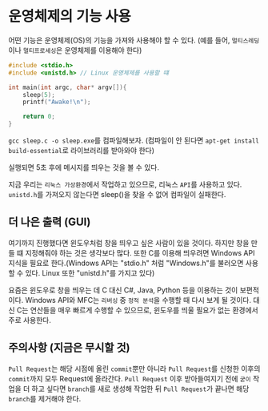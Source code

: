 # 운영체제의 기능 사용

어떤 기능은 운영체제(OS)의 기능을 가져와 사용해야 할 수 있다.
(예를 들어, `멀티스레딩`이나 `멀티프로세싱`은 운영체제를 이용해야 한다)

```c
#include <stdio.h>
#include <unistd.h> // Linux 운영체제를 사용할 떄

int main(int argc, char* argv[]){
    sleep(5);
    printf("Awake!\n");

    return 0;
}
```

`gcc sleep.c -o sleep.exe`를 컴파일해보자.
(컴파일이 안 된다면 `apt-get install build-essential`로 라이브러리를 받아와야 한다)

실행되면 5초 후에 메시지를 띄우는 것을 볼 수 있다.

지금 우리는 `리눅스 가상환경`에서 작업하고 있으므로, 리눅스 `API`를 사용하고 있다. `unistd.h`를 가져오지 않는다면 sleep()을 찾을 수 없어 컴파일이 실패한다.

## 더 나은 출력 (GUI)

여기까지 진행했다면 윈도우처럼 창을 띄우고 싶은 사람이 있을 것이다.
하지만 창을 만들 떄 지정해줘야 하는 것은 생각보다 많다.
또한 C를 이용해 띄우려면 Windows API 지식을 필요로 한다.(Windows API는 "stdio.h" 처럼 "Windows.h"를 불러오면 사용할 수 있다. Linux 또한 "unistd.h"를 가지고 있다)

요즘은 윈도우로 창을 띄우는 데 C 대신 C#, Java, Python 등을 이용하는 것이 보편적이다. Windows API와 MFC는 `리버싱` 중 `정적 분석`을 수행할 때 다시 보게 될 것이다.
대신 C는 연산들을 매우 빠르게 수행할 수 있으므로, 윈도우를 띄울 필요가 없는 환경에서 주로 사용한다.

## 주의사항 (지금은 무시할 것)

`Pull Request`는 해당 시점에 올린 `commit`뿐만 아니라 `Pull Request`를 신청한 이후의 `commit`까지 모두 Request에 올라간다.
`Pull Request` 이후 받아들여지기 전에 `굳이` 작업을 더 하고 싶다면 `branch`를 새로 생성해 작업한 뒤 `Pull Request`가 끝나면 해당 `branch`를 제거해야 한다.